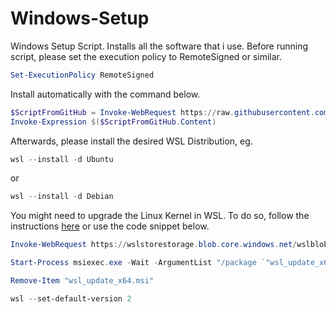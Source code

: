 # Windows-Setup

Windows Setup Script. Installs all the software that i use.
Before running script, please set the execution policy to RemoteSigned or similar.

```ps1
Set-ExecutionPolicy RemoteSigned
```

Install automatically with the command below.

```ps1
$ScriptFromGitHub = Invoke-WebRequest https://raw.githubusercontent.com/MagnusMat/Windows-Setup/main/Windows%20Install.ps1
Invoke-Expression $($ScriptFromGitHub.Content)
```

Afterwards, please install the desired WSL Distribution, eg.

```ps1
wsl --install -d Ubuntu
```

or

```ps1
wsl --install -d Debian
```

You might need to upgrade the Linux Kernel in WSL. To do so, follow the instructions [here](https://docs.microsoft.com/en-us/windows/wsl/install-manual#step-4---download-the-linux-kernel-update-package) or use the code snippet below.

```ps1
Invoke-WebRequest https://wslstorestorage.blob.core.windows.net/wslblob/wsl_update_x64.msi -OutFile "wsl_update_x64.msi"

Start-Process msiexec.exe -Wait -ArgumentList "/package `"wsl_update_x64.msi`"", "/passive", "/norestart"

Remove-Item "wsl_update_x64.msi"

wsl --set-default-version 2
```
